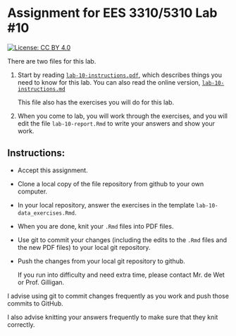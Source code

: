 # Assignment for EES 3310/5310 Lab #10

[![License: CC BY 4.0](https://img.shields.io/badge/License-CC%20BY%204.0-lightgrey.svg)](https://creativecommons.org/licenses/by/4.0/)

There are two files for this lab.

1. Start by reading [`lab-10-instructions.pdf`](lab-10-instructions.pdf),
   which describes things you need to know for this lab.
   You can also read the online version,
   [`lab-10-instructions.md`](lab-10-instructions.md)

   This file also has the exercises you will do for this lab.

2. When you come to lab, you will work through the exercises, and you will
   edit the file `lab-10-report.Rmd` to write your answers and show your
   work.

## Instructions:

* Accept this assignment.
* Clone a local copy of the file repository from github to your
  own computer.
* In your local repository, answer the exercises in the template
  `lab-10-data_exercises.Rmd`.
* When you are done, knit your `.Rmd` files into PDF files.
* Use git to commit your changes (including the edits to the `.Rmd` files
  and the new PDF files) to your local git repository.
* Push the changes from your local git repository to github.

  If you run into difficulty and need extra time, please contact Mr. de Wet or 
  Prof. Gilligan.

I advise using git to commit changes frequently as you work and push those 
commits to GitHub.

I also advise knitting your answers frequently to make sure that they 
knit correctly.
